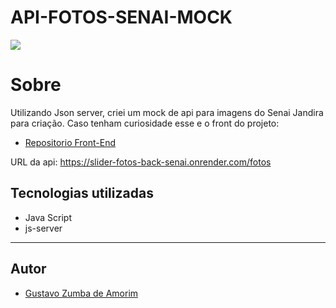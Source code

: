 # API-FOTOS-SENAI-MOCK

![](./img/modelo%20de%20tela.PNG)


# Sobre
Utilizando Json server, criei um mock de api para imagens do Senai Jandira para criação.
Caso tenham curiosidade esse e o front do projeto: 
- [Repositorio Front-End](https://github.com/fritute/slider-fotos-front)

URL da api: https://slider-fotos-back-senai.onrender.com/fotos

##  Tecnologias utilizadas
- Java Script
- js-server
---
## Autor 
- [Gustavo Zumba de Amorim](https://www.linkedin.com/in/gustavo-zumba-14ba1331b/)

